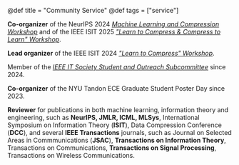 @def title = "Community Service"
@def tags = ["service"]


**Co-organizer** of the NeurIPS 2024 [*Machine Learning and Compression Workshop*](https://neuralcompression.github.io/workshop24) and of the IEEE ISIT 2025 [*"Learn to Compress & Compress to Learn" Workshop*](https://learn-to-compress-workshop-isit.github.io/). 

**Lead organizer** of the IEEE ISIT 2024 [*"Learn to Compress" Workshop*](https://learn-to-compress-workshop-isit.github.io/2024/about/).

Member of the [*IEEE IT Society Student and Outreach Subcommittee*](https://www.itsoc.org/people/committees/student) since 2024. 

**Co-organizer** of the NYU Tandon ECE Graduate Student Poster Day since 2023.

**Reviewer** for publications in both machine learning, information theory and engineering, such as **NeurIPS, JMLR, ICML, MLSys**, International Symposium on Information Theory (**ISIT**), Data Compression Conference (**DCC**), and several **IEEE Transactions** journals, such as Journal on Selected Areas in Commmunications (**JSAC**), **Transactions on Information Theory**, Transactions on Communications, **Transactions on Signal Processing**, Transactions on Wireless Communications.
